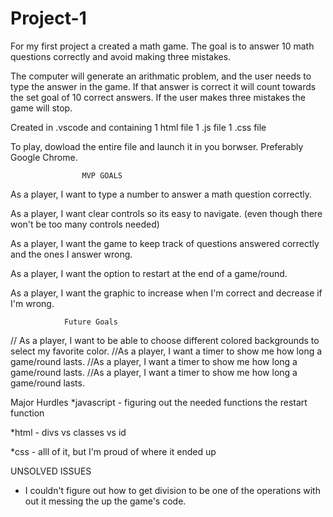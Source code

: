 # Project-1
For my first project a created a math game.  The goal is to answer 10 math questions correctly and avoid making three mistakes.  

The computer will generate an arithmatic problem, and the user needs to type the answer in the game.  If that answer is correct it will count towards the set goal of 10 correct answers.  If the user makes three mistakes the game will stop.

Created in .vscode and containing 1 html file 
                                  1 .js  file
                                  1 .css file

To play, dowload the entire file and launch it in you borwser. Preferably Google Chrome.

                    MVP GOALS
As a player, I want to type a number to answer a math question correctly.

As a player, I want clear controls so its easy to navigate. (even though there won't be too many controls needed)  

As a player, I want the game to keep track of questions answered correctly and the ones I answer wrong. 

As a player, I want the option to restart at the end of a game/round.

As a player, I want the graphic to increase when I'm correct and decrease if I'm wrong.


                Future Goals

// As a player, I want to be able to choose different colored backgrounds to select my favorite color.
//As a player, I want a timer to show me how long a game/round lasts. 
//As a player, I want a timer to show me how long a game/round lasts. 
//As a player, I want a timer to show me how long a game/round lasts. 


Major Hurdles
*javascript - figuring out the needed functions
              the restart function

*html - divs vs classes vs id 

*css - alll of it, but I'm proud of where it ended up


UNSOLVED ISSUES


* I couldn't figure out how to get division to be one of the operations with out it messing the up the game's code.